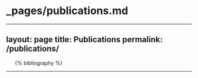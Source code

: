 # _pages/publications.md


---
layout: page
title: Publications
permalink: /publications/
---


<ul class="bibliography">
{% bibliography %}
</ul>


---